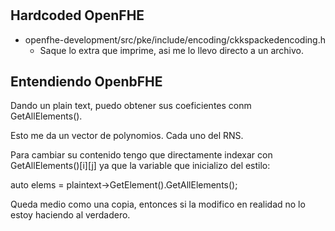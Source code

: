 #

## Hardcoded OpenFHE

- openfhe-development/src/pke/include/encoding/ckkspackedencoding.h
    - Saque lo extra que imprime, asi me lo llevo directo a un archivo.


## Entendiendo OpenbFHE

Dando un plain text, puedo obtener sus coeficientes conm GetAllElements().

Esto me da un vector de polynomios.
Cada uno del RNS.

Para cambiar su contenido tengo que directamente indexar con GetAllElements()[i][j]
ya que la variable que inicializo del estilo:

auto elems = plaintext->GetElement<DCRTPoly>().GetAllElements();

Queda medio como una copia, entonces si la modifico en realidad no lo estoy haciendo
al verdadero.
